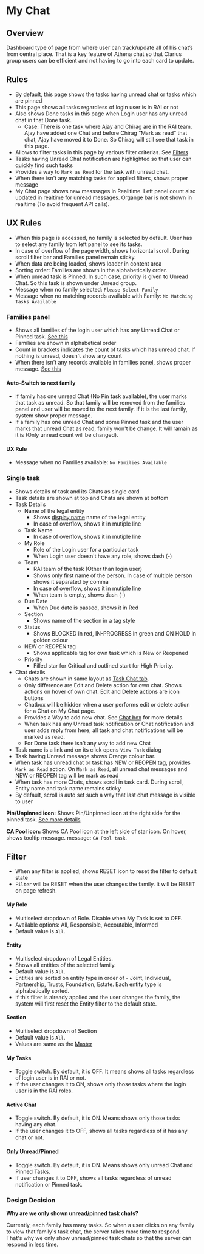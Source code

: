 # My Chat

## Overview

Dashboard type of page from where user can track/update all of his chat’s from central place. That is a key feature of Athena chat so that Clarius group users can be efficient and not having to go into each card to update.

## Rules

- By default, this page shows the tasks having unread chat or tasks which are pinned 
- This page shows all tasks regardless of login user is in RAI or not 
- Also shows Done tasks in this page when Login user has any unread chat in that Done task.
  - Case: There is one task where Ajay and Chirag are in the RAI team. Ajay have added one Chat and before Chirag “Mark as read” that chat, Ajay have moved it to Done. So Chirag will still see that task in this page.
- Allows to filter tasks in this page by various filter criterias. See [Filters](#filter)
- Tasks having Unread Chat notification are highlighted so that user can quickly find such tasks
- Provides a way to `Mark as Read` for the task with unread chat.
- When there isn't any matching tasks for applied filters, shows proper message
- My Chat page shows new messsages in Realitime. Left panel count also updated in realtime for unread messages. Organge bar is not shown in realtime (To avoid frequent API calls).

## UX Rules

- When this page is accessed, no family is selected by default. User has to select any family from left panel to see its tasks. 
- In case of overflow of the page width, shows horizontal scroll. During scroll filter bar and Families panel remain sticky.
- When data are being loaded, shows loader in content area
- Sorting order: Families are shown in the alphabetically order.
- When unread task is Pinned. In such case, priority is given to Unread Chat. So this task is shown under Unread group.
- Message when no family selected: `Please Select Family`
- Message when no matching records available with Family: `No Matching Tasks Available`

### Families panel

- Shows all families of the login user which has any Unread Chat or Pinned task. [See this](https://drive.google.com/file/d/1oMs2buW_3yYjtXOUXFRwauG0fXVs3EII/view)
- Families are shown in alphabetical order
- Count in brackets indicates the count of tasks which has unread chat. If nothing is unread, doesn't show any count
- When there isn't any records available in families panel, shows proper message. [See this](https://drive.google.com/file/d/1oKpXtX3xp3I92oyhHHe0Bs6DMJ46JTox/view)

#### Auto-Switch to next family

- If family has one unread Chat (No Pin task available), the user marks that task as unread. So that family will be removed from the families panel and user will be moved to the next family. If it is the last family, system show proper message.
- If a family has one unread Chat and some Pinned task and the user marks that unread Chat as read, family won't be change. It will ramain as it is (Only unread count will be changed).

#### UX Rule

- Message when no Families available: `No Families Available`


### Single task

- Shows details of task and its Chats as single card
- Task details are shown at top and Chats are shown at bottom
- Task Details
  - Name of the legal entity
    - Shows [display name](../legal-entities/display-name.md) name of the legal entity
    - In case of overflow, shows it in mutiple line
  - Task Name
    - In case of overflow, shows it in mutiple line
  - My Role
    - Role of the Login user for a particular task
    - When Login user doesn't have any role, shows dash (-)
  - Team
    - RAI team of the task (Other than login user)
    - Shows only first name of the person. In case of multiple person shows it separated by comma
    - In case of overflow, shows it in mutiple line
    - When team is empty, shows dash (-)
  - Due Date
    - When Due date is passed, shows it in Red
  - Section
    - Shows name of the section in a tag style
  - Status
    - Shows BLOCKED in red, IN-PROGRESS in green and ON HOLD in golden colour 
  - NEW or REOPEN tag
    - Shows applicable tag for own task which is New or Reopened
  - Priority
    - Filled star for Critical and outlined start for High Priority. 
- Chat details
  - Chats are shown in same layout as [Task Chat tab](./chat.md#browse-chat-of-a-single-task-chat-tab-on-task-view-dialog). 
  - Only difference are Edit and Delete action for own chat. Shows actions on hover of own chat.  Edit and Delete actions are icon buttons
  - Chatbox will be hidden when a user performs edit or delete action for a Chat on My Chat page.
  - Provides a Way to add new chat. See [Chat box](./chat.md#chat-box-ui-component) for more details. 
  - When task has any Unread task notification or Chat notification and user adds reply from here, all task and chat notifications will be marked as read.
  - For Done task there isn't any way to add new Chat
- Task name is a link and on its click opens `View Task` dialog
- Task having Unread message shows Orange colour bar.
- When task has unread chat or task has NEW or REOPEN tag, provides `Mark as Read` action. On `Mark as Read`, all unread chat messages and NEW or REOPEN tag will be mark as read 
- When task has more Chats, shows scroll in task card. During scroll, Entity name and task name remains sticky
- By default, scroll is auto set such a way that last chat message is visible to user

**Pin/Unpinned icon:** Shows Pin/Unpinned icon at the right side for the pinned task. [See more details](../tasks/pin.md)

**CA Pool icon:**  Shows CA Pool icon at the left side of star icon. On hover, shows tooltip message. message: `CA Pool task`.


## Filter 

- When any filter is applied, shows RESET icon to reset the filter to default state
- `Filter` will be RESET when the user changes the family. It will be RESET on page refresh.

#### My Role

- Multiselect dropdown of Role. Disable when My Task is set to OFF.
- Available options: All, Responsible, Accoutable, Informed
- Default value is `All`. 


#### Entity

- Multiselect dropdown of Legal Entities. 
- Shows all entities of the selected family. 
- Default value is `All`.
- Entities are sorted on entity type in order of - Joint, Individual, Partnership, Trusts, Foundation, Estate. Each entity type is alphabetically sorted.
- If this filter is already applied and the user changes the family, the system will first reset the Entity filter to the default state. 


#### Section

- Multiselect dropdown of Section
- Default value is `All`. 
- Values are same as the [Master](../tasks/task-instance.md#section-master)


#### My Tasks

- Toggle switch. By default, it is OFF. It means shows all tasks regardless of login user is in RAI or not.
- If the user changes it to ON, shows only those tasks where the login user is in the RAI roles.


#### Active Chat

- Toggle switch. By default, it is ON. Means shows only those tasks having any chat.
- If the user changes it to OFF, shows all tasks regardless of it has any chat or not.


#### Only Unread/Pinned

- Toggle switch. By default, it is ON. Means shows only unread Chat and Pinned Tasks.
- If user changes it to OFF, shows all tasks regardless of unread notification or Pinned task.


### Design Decision

**Why are we only shown unread/pinned task chats?**

Currently, each family has many tasks. So when a user clicks on any family to view that family's task chat, the server takes more time to respond. That's why we only show unread/pinned task chats so that the server can respond in less time.

